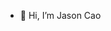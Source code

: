 - 👋 Hi, I’m Jason Cao

<!---
- 👀 I’m interested in ...
- 🌱 I’m currently learning ...
- 💞️ I’m looking to collaborate on ...
- 📫 How to reach me ...
--->

<!---
caojason/caojason is a ✨ special ✨ repository because its `README.md` (this file) appears on your GitHub profile.
You can click the Preview link to take a look at your changes.
--->
